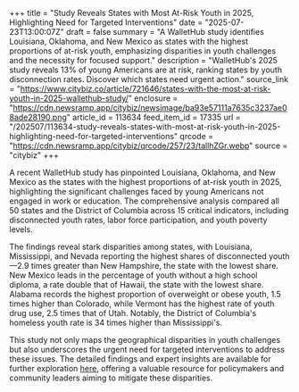 +++
title = "Study Reveals States with Most At-Risk Youth in 2025, Highlighting Need for Targeted Interventions"
date = "2025-07-23T13:00:07Z"
draft = false
summary = "A WalletHub study identifies Louisiana, Oklahoma, and New Mexico as states with the highest proportions of at-risk youth, emphasizing disparities in youth challenges and the necessity for focused support."
description = "WalletHub's 2025 study reveals 13% of young Americans are at risk, ranking states by youth disconnection rates. Discover which states need urgent action."
source_link = "https://www.citybiz.co/article/721646/states-with-the-most-at-risk-youth-in-2025-wallethub-study/"
enclosure = "https://cdn.newsramp.app/citybiz/newsimage/ba93e57111a7635c3237ae08ade28190.png"
article_id = 113634
feed_item_id = 17335
url = "/202507/113634-study-reveals-states-with-most-at-risk-youth-in-2025-highlighting-need-for-targeted-interventions"
qrcode = "https://cdn.newsramp.app/citybiz/qrcode/257/23/tallhZGr.webp"
source = "citybiz"
+++

<p>A recent WalletHub study has pinpointed Louisiana, Oklahoma, and New Mexico as the states with the highest proportions of at-risk youth in 2025, highlighting the significant challenges faced by young Americans not engaged in work or education. The comprehensive analysis compared all 50 states and the District of Columbia across 15 critical indicators, including disconnected youth rates, labor force participation, and youth poverty levels.</p><p>The findings reveal stark disparities among states, with Louisiana, Mississippi, and Nevada reporting the highest shares of disconnected youth—2.9 times greater than New Hampshire, the state with the lowest share. New Mexico leads in the percentage of youth without a high school diploma, a rate double that of Hawaii, the state with the lowest share. Alabama records the highest proportion of overweight or obese youth, 1.5 times higher than Colorado, while Vermont has the highest rate of youth drug use, 2.5 times that of Utah. Notably, the District of Columbia's homeless youth rate is 34 times higher than Mississippi's.</p><p>This study not only maps the geographical disparities in youth challenges but also underscores the urgent need for targeted interventions to address these issues. The detailed findings and expert insights are available for further exploration <a href="here" rel="nofollow" target="_blank">here</a>, offering a valuable resource for policymakers and community leaders aiming to mitigate these disparities.</p>